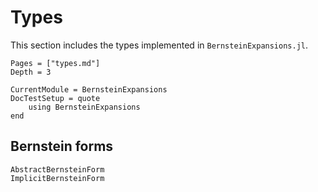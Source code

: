 # Types

This section includes the types implemented in `BernsteinExpansions.jl`.

```@contents
Pages = ["types.md"]
Depth = 3
```

```@meta
CurrentModule = BernsteinExpansions
DocTestSetup = quote
    using BernsteinExpansions
end
```

## Bernstein forms

```@docs
AbstractBernsteinForm
ImplicitBernsteinForm
```
